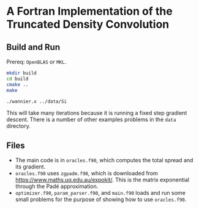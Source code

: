 # A Fortran Implementation of the Truncated Density Convolution

## Build and Run

Prereq: `OpenBLAS` or `MKL`.

```sh
mkdir build
cd build
cmake ..
make

./wannier.x ../data/Si
```

This will take many iterations because it is running a fixed step gradient
descent. There is a number of other examples problems in the `data` directory.

##  Files

- The main code is in `oracles.f90`, which computes the total spread and its gradient.
- `oracles.f90` uses `zgpadm.f90`, which is downloaded from
  <https://www.maths.uq.edu.au/expokit/>. This is the matrix exponential
  through the Padé approximation.
- `optimizer.f90`, `param_parser.f90`, and `main.f90` loads and run some small
  problems for the purpose of showing how to use `oracles.f90`.

